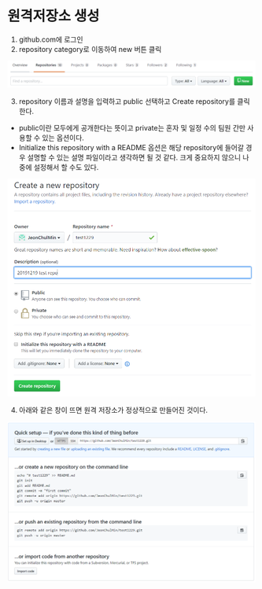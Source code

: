 # 원격저장소 생성

1. github.com에 로그인
2. repository category로 이동하여 new 버튼 클릭

![backup2_1](images/backup2_1.PNG)

3. repository 이름과 설명을 입력하고 public 선택하고 Create repository를 클릭한다.

- public이란 모두에게 공개한다는 뜻이고 private는 혼자 및 일정 수의 팀원 간만 사용할 수 있는 옵션이다.
- Initialize this repository with a README 옵션은 해당 repository에 들어갈 경우 설명할 수 있는 설명 파일이라고 생각하면 될 것 같다. 크게 중요하지 않으니 나중에 설정해서 할 수도 있다.

![backup2_2](images/backup2_2.PNG)



4. 아래와 같은 창이 뜨면 원격 저장소가 정상적으로 만들어진 것이다.

![backup2_3](images/backup2_3.PNG)